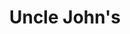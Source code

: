 ---
title: "Uncle John's"
url: /makati/uncle-johns-senator-gil-j-puyat-avenue/
shop: convenience
---